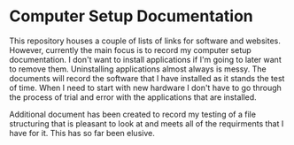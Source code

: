 Computer Setup Documentation
=========

This repository houses a couple of lists of links for software and websites. However, currently the main focus is to record my computer setup documentation. I don't want to install applications if I'm going to later want to remove them. Uninstalling applications almost always is messy. The documents will record the software that I have installed as it stands the test of time. When I need to start with new hardware I don't have to go through the process of trial and error with the applications that are installed.

Additional document has been created to record my testing of a file structuring that is pleasant to look at and meets all of the requirments that I have for it. This has so far been elusive.

